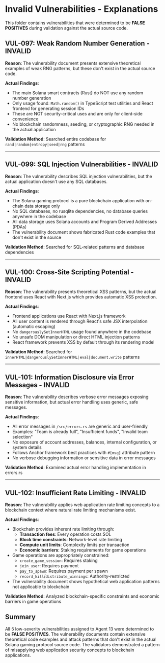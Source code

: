 # Invalid Vulnerabilities - Explanations

This folder contains vulnerabilities that were determined to be **FALSE POSITIVES** during validation against the actual source code.

## VUL-097: Weak Random Number Generation - INVALID

**Reason**: The vulnerability document presents extensive theoretical examples of weak RNG patterns, but these don't exist in the actual source code.

**Actual Findings**:
- The main Solana smart contracts (Rust) do NOT use any random number generation
- Only usage found: `Math.random()` in TypeScript test utilities and React frontend for generating session IDs
- These are NOT security-critical uses and are only for client-side convenience
- No blockchain randomness, seeding, or cryptographic RNG needed in the actual application

**Validation Method**: Searched entire codebase for `rand|random|entropy|seed|rng` patterns

---

## VUL-099: SQL Injection Vulnerabilities - INVALID

**Reason**: The vulnerability describes SQL injection vulnerabilities, but the actual application doesn't use any SQL databases.

**Actual Findings**:
- The Solana gaming protocol is a pure blockchain application with on-chain data storage only
- No SQL databases, no rusqlite dependencies, no database queries anywhere in the codebase
- All data storage uses Solana accounts and Program Derived Addresses (PDAs)
- The vulnerability document shows fabricated Rust code examples that don't exist in the source

**Validation Method**: Searched for SQL-related patterns and database dependencies

---

## VUL-100: Cross-Site Scripting Potential - INVALID

**Reason**: The vulnerability presents theoretical XSS patterns, but the actual frontend uses React with Next.js which provides automatic XSS protection.

**Actual Findings**:
- Frontend applications use React with Next.js framework
- All user content is rendered through React's safe JSX interpolation (automatic escaping)
- No `dangerouslySetInnerHTML` usage found anywhere in the codebase
- No unsafe DOM manipulation or direct HTML injection patterns
- React framework prevents XSS by default through its rendering model

**Validation Method**: Searched for `innerHTML|dangerouslySetInnerHTML|eval|document.write` patterns

---

## VUL-101: Information Disclosure via Error Messages - INVALID

**Reason**: The vulnerability describes verbose error messages exposing sensitive information, but actual error handling uses generic, safe messages.

**Actual Findings**:
- All error messages in `/src/errors.rs` are generic and user-friendly
- Examples: "Team is already full", "Insufficient funds", "Invalid team selection"
- No exposure of account addresses, balances, internal configuration, or system details
- Follows Anchor framework best practices with `#[msg]` attribute pattern
- No verbose debugging information or sensitive data in error messages

**Validation Method**: Examined actual error handling implementation in errors.rs

---

## VUL-102: Insufficient Rate Limiting - INVALID

**Reason**: The vulnerability applies web application rate limiting concepts to a blockchain context where natural rate limiting mechanisms exist.

**Actual Findings**:
- Blockchain provides inherent rate limiting through:
  - **Transaction fees**: Every operation costs SOL
  - **Block time constraints**: Network-level rate limiting
  - **Compute unit limits**: Complexity limits per transaction
  - **Economic barriers**: Staking requirements for game operations
- Game operations are appropriately constrained:
  - `create_game_session`: Requires staking
  - `join_user`: Requires payment
  - `pay_to_spawn`: Requires payment per spawn
  - `record_kill`/`distribute_winnings`: Authority-restricted
- The vulnerability document shows hypothetical web application patterns not applicable to blockchain

**Validation Method**: Analyzed blockchain-specific constraints and economic barriers in game operations

## Summary

All 5 low-severity vulnerabilities assigned to Agent 13 were determined to be **FALSE POSITIVES**. The vulnerability documents contain extensive theoretical code examples and attack patterns that don't exist in the actual Solana gaming protocol source code. The validators demonstrated a pattern of misapplying web application security concepts to blockchain applications.